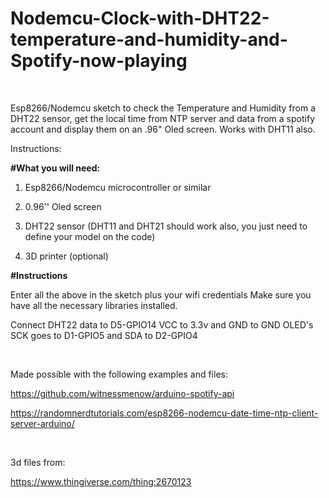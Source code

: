 <h1>Nodemcu-Clock-with-DHT22-temperature-and-humidity-and-Spotify-now-playing</h1>
<p>&nbsp;</p>
<p>Esp8266/Nodemcu sketch to check the Temperature and Humidity from a DHT22 sensor, get the local time from NTP server and data from a spotify account and display them on an .96" Oled screen. Works with DHT11 also.</p>
<p>Instructions:</p>
<p><strong>#What you will need:</strong></p>
<ol>
  <li>
    <p>Esp8266/Nodemcu microcontroller or similar</p>
  </li>
  <li>
    <p>0.96'' Oled screen</p>
  </li>
  <li>
    <p>DHT22 sensor (DHT11 and DHT21 should work also, you just need to define your model on the code)</p>
  </li>
  <li>
    <p>3D printer (optional)</p>
  </li>
</ol>
<p><strong>#Instructions</strong></p>
<p>Enter all the above in the sketch plus your wifi credentials Make sure you have all the necessary libraries installed. </p>
<p>Connect DHT22 data to D5-GPIO14 VCC to 3.3v and GND to GND OLED's SCK goes to D1-GPIO5 and SDA to D2-GPIO4</p>
<p>&nbsp;</p>
<p>Made possible with the following examples and files:</p>
<p><a href="https://github.com/witnessmenow/arduino-spotify-api">https://github.com/witnessmenow/arduino-spotify-api</a></p>
<p><a href="https://randomnerdtutorials.com/esp8266-nodemcu-date-time-ntp-client-server-arduino/">https://randomnerdtutorials.com/esp8266-nodemcu-date-time-ntp-client-server-arduino/</a></p>
<p>&nbsp;</p>
<p>3d files from:</p>
<p><a href="https://www.thingiverse.com/thing:2670123">https://www.thingiverse.com/thing:2670123</a></p>
